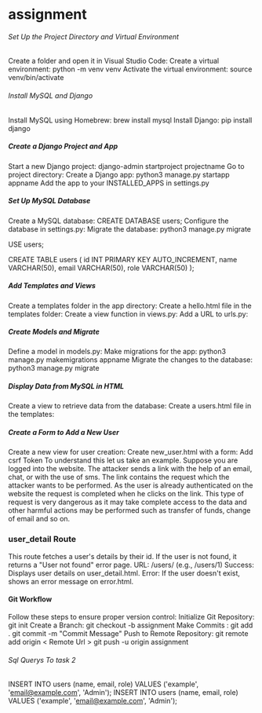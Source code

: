 # assignment
###### Set Up the Project Directory and Virtual Environment ######
Create a folder and open it in Visual Studio Code: 
Create a virtual environment: python -m venv venv
Activate the virtual environment: source venv/bin/activate

###### Install MySQL and Django ######
Install MySQL using Homebrew:   brew install mysql
Install Django: pip install django

##### Create a Django Project and App #####
Start a new Django project: django-admin startproject projectname
Go to project directory:
Create a Django app: python3 manage.py startapp appname
Add the app to your INSTALLED_APPS in settings.py

##### Set Up MySQL Database ####
Create a MySQL database: CREATE DATABASE users;
Configure the database in settings.py:
Migrate the database: python3 manage.py migrate

USE users;

CREATE TABLE users (
    id INT PRIMARY KEY AUTO_INCREMENT,
    name VARCHAR(50),
    email VARCHAR(50),
    role VARCHAR(50)
);


##### Add Templates and Views #####
Create a templates folder in the app directory:
Create a hello.html file in the templates folder:
Create a view function in views.py:
Add a URL to urls.py:

##### Create Models and Migrate ####
Define a model in models.py:
Make migrations for the app: python3 manage.py makemigrations appname
Migrate the changes to the database: python3 manage.py migrate

##### Display Data from MySQL in HTML #####
Create a view to retrieve data from the database:
Create a users.html file in the templates:

##### Create a Form to Add a New User #####
Create a new view for user creation:
Create new_user.html with a form: Add csrf Token To understand this let us take an example. Suppose you are logged into the website. The attacker sends a link with the help of an email, chat, or with the use of sms. The link contains the request which the attacker wants to be performed. As the user is already authenticated on the website the request is completed when he clicks on the link. This type of request is very dangerous as it may take complete access to the data and other harmful actions may be performed such as transfer of funds, change of email and so on.

### user_detail Route ########
This route fetches a user's details by their id. If the user is not found, it returns a "User not found" error page.
URL: /users/<id> (e.g., /users/1)
Success: Displays user details on user_detail.html.
Error: If the user doesn't exist, shows an error message on error.html.

#### Git Workflow ###
Follow these steps to ensure proper version control:
Initialize Git Repository: git init 
Create a Branch: git checkout -b assignment
Make Commits :
git add .
git commit -m "Commit Message"
Push to Remote Repository:
git remote add origin < Remote Url >
git push -u origin assignment

###### Sql Querys To task 2 ########
INSERT INTO users (name, email, role) VALUES ('example', 'email@example.com', 'Admin');
INSERT INTO users (name, email, role) VALUES ('example', 'email@example.com', 'Admin');














